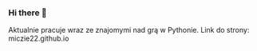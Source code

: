 ### Hi there 👋

Aktualnie pracuje wraz ze znajomymi nad grą w Pythonie.
Link do strony: miczie22.github.io
